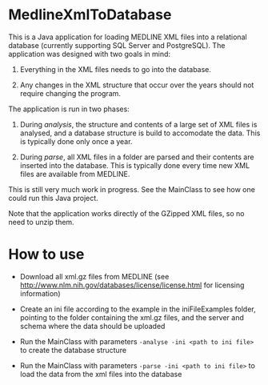 MedlineXmlToDatabase
====================

This is a Java application for loading MEDLINE XML files into a relational database (currently supporting SQL Server and PostgreSQL). The application was designed with two goals in mind:

1. Everything in the XML files needs to go into the database.

2. Any changes in the XML structure that occur over the years should not require changing the program.

The application is run in two phases:

1. During *analysis*, the structure and contents of a large set of XML files is analysed, and a database structure is build to accomodate the data. This is typically done only once a year.

2. During *parse*, all XML files in a folder are parsed and their contents are inserted into the database. This is typically done every time new XML files are available from MEDLINE.

This is still very much work in progress. See the MainClass to see how one could run this Java project.

Note that the application works directly of the GZipped XML files, so no need to unzip them.

How to use
==========

- Download all xml.gz files from MEDLINE (see http://www.nlm.nih.gov/databases/license/license.html for licensing information)

- Create an ini file according to the example in the iniFileExamples folder, pointing to the folder containing the xml.gz files, and the server and schema where the data should be uploaded

- Run the MainClass with parameters ```-analyse -ini <path to ini file>``` to create the database structure

- Run the MainClass with parameters ```-parse -ini <path to ini file>``` to load the data from the xml files into the database





